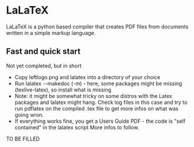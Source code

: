 # LaLaTeX
LaLaTeX is a python based compiler that creates PDF files from documents written in a simple markup language.

## Fast and quick start
Not yet completed, but in short
* Copy leftlogo.png and lalatex into a directory of your choice
* Run lalatex --makedoc (-m) - here, some packages might be missing (texlive-latex), so install what is missing
* Note: it might be somewhat tricky on some distros with the Latex packages and lalatex might hang. Check log files in this case and try to run pdflatex on the compiled .tex file to get more infos on what was going wron.
* If everything works fine, you get a Users Guide PDF - the code is "self contained" in the lalatex script
More infos to follow.

TO BE FILLED
